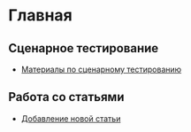 # Главная

## Сценарное тестирование

- [Материалы по сценарному тестированию](BDD/index.md)

## Работа со статьями

- [Добавление новой статьи](checklists/New_page.md)
